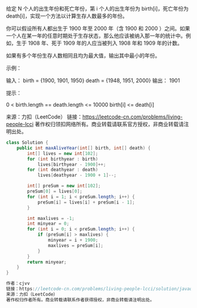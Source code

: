 给定 N 个人的出生年份和死亡年份，第 i 个人的出生年份为 birth[i]，死亡年份为 death[i]，实现一个方法以计算生存人数最多的年份。

你可以假设所有人都出生于 1900 年至 2000 年（含 1900 和 2000 ）之间。如果一个人在某一年的任意时期处于生存状态，那么他应该被纳入那一年的统计中。例如，生于 1908 年、死于 1909 年的人应当被列入 1908 年和 1909 年的计数。

如果有多个年份生存人数相同且均为最大值，输出其中最小的年份。

 

示例：

输入：
birth = {1900, 1901, 1950}
death = {1948, 1951, 2000}
输出： 1901


提示：

0 < birth.length == death.length <= 10000
birth[i] <= death[i]

来源：力扣（LeetCode）
链接：https://leetcode-cn.com/problems/living-people-lcci
著作权归领扣网络所有。商业转载请联系官方授权，非商业转载请注明出处。

```java
class Solution {
    public int maxAliveYear(int[] birth, int[] death) {
		int[] lives = new int[102];
		for (int birthyear : birth)
			lives[birthyear - 1900]++;
		for (int deathyear : death)
			lives[deathyear - 1900 + 1]--;

		int[] preSum = new int[102];
		preSum[0] = lives[0];
		for (int i = 1; i < preSum.length; i++) {
			preSum[i] = lives[i] + preSum[i - 1];
		}

		int maxlives = -1;
		int minyear = 0;
		for (int i = 0; i < preSum.length; i++) {
			if (preSum[i] > maxlives) {
				minyear = i + 1900;
				maxlives = preSum[i];
			}
		}
		return minyear;
	}
}

作者：cjvv
链接：https://leetcode-cn.com/problems/living-people-lcci/solution/javaqian-zhui-he-by-cjvv/
来源：力扣（LeetCode）
著作权归作者所有。商业转载请联系作者获得授权，非商业转载请注明出处。
```

